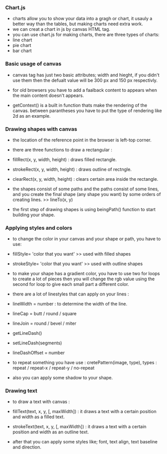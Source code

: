 ### Chart.js

- charts allow you to show your data into a gragh or chart, it usauly a better way than the tables, but making charts need extra work.
- we can creat a chart in js by canvas HTML tag.
- you can use chart.js for making charts, there are three types of charts:
 - line chart
 - pie chart
 - bar chart

### Basic usage of canvas

- canvas tag has just two basic attributes; width and hieght, if you didn't use them then the defualt value will be 300 px and 150 px respectivly.

- for old browsers you have to add a faalback content to appears when the main content doesn't appears.
- getContext() is a built in function thats make the rendering of the canvas. between parantheses you have to put the type of rendering like 2d as an example.

### Drawing shapes with canvas

- the location of the reference point in the browser is left-top corner.

- there are three functions to draw a rectangular :
 - fillRect(x, y, width, height) : draws filled rectangle.
 - strokeRect(x, y, width, height) : draws outline of rectngle.
 - clearRect(x, y, width, height) : clears certain area inside the rectangle.

- the shapes consist of some paths and the paths consist of some lines, and you create the final shape (any shape you want) by some orders of creating lines. >> lineTo(x, y)

- the first step of drawing shapes is using beingPath() function to start building your shape.

### Applying styles and colors

- to change the color in your canvas and your shape or path, you have to use:
 - fillStyle= 'color that you want' >> used with filled shapes
 - strokeStyle= 'color that you want' >> used with outline shapes

- to make your shape has a gradient color, you have to use two for loops to create a lot of pieces then you will change the rgb value using the second for loop to give each small part a different color.

- there are a lot of linestyles that can apply on your lines :

 - lineWidth = number : to determine the width of the line.
 - lineCap = butt / round / square
 - lineJoin = round / bevel / miter
 - getLineDash()
 - setLineDash(segments)
 - lineDashOffset = number

- to repeat something you have use : cretePattern(image, type), types : repeat / repeat-x / repeat-y / no-repeat

- also you can apply some shadow to your shape.

### Drawing text

- to draw a text with canvas :
 - fillText(text, x, y, [, maxWidth]) : it draws a text with a certain position and width as a filled text.
 - strokeText(text, x, y, [, maxWidth]) : it draws a text with a certain position and width as an outline text.

- after that you can apply some styles like; font, text align, text baseline and direction.



